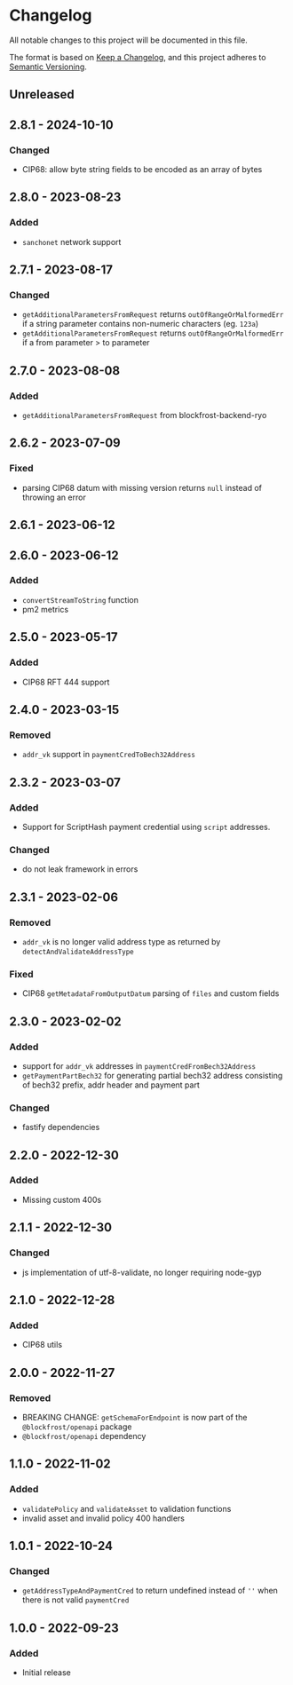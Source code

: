 # Changelog

All notable changes to this project will be documented in this file.

The format is based on [Keep a Changelog](https://keepachangelog.com/en/1.0.0/),
and this project adheres to [Semantic Versioning](https://semver.org/spec/v2.0.0.html).

## Unreleased

## 2.8.1 - 2024-10-10

### Changed

- CIP68: allow byte string fields to be encoded as an array of bytes

## 2.8.0 - 2023-08-23

### Added

- `sanchonet` network support

## 2.7.1 - 2023-08-17

### Changed

- `getAdditionalParametersFromRequest` returns `outOfRangeOrMalformedErr` if a string parameter contains non-numeric characters (eg. `123a`)
- `getAdditionalParametersFromRequest` returns `outOfRangeOrMalformedErr` if a from parameter > to parameter

## 2.7.0 - 2023-08-08

### Added

- `getAdditionalParametersFromRequest` from blockfrost-backend-ryo

## 2.6.2 - 2023-07-09

### Fixed

- parsing CIP68 datum with missing version returns `null` instead of throwing an error

## 2.6.1 - 2023-06-12

## 2.6.0 - 2023-06-12

### Added

- `convertStreamToString` function
- pm2 metrics

## 2.5.0 - 2023-05-17

### Added

- CIP68 RFT 444 support

## 2.4.0 - 2023-03-15

### Removed

- `addr_vk` support in `paymentCredToBech32Address`

## 2.3.2 - 2023-03-07

### Added

- Support for ScriptHash payment credential using `script` addresses.

### Changed

- do not leak framework in errors

## 2.3.1 - 2023-02-06

### Removed

- `addr_vk` is no longer valid address type as returned by `detectAndValidateAddressType`

### Fixed

- CIP68 `getMetadataFromOutputDatum` parsing of `files` and custom fields

## 2.3.0 - 2023-02-02

### Added

- support for `addr_vk` addresses in `paymentCredFromBech32Address`
- `getPaymentPartBech32` for generating partial bech32 address consisting of bech32 prefix, addr header and payment part

### Changed

- fastify dependencies

## 2.2.0 - 2022-12-30

### Added

- Missing custom 400s

## 2.1.1 - 2022-12-30

### Changed

- js implementation of utf-8-validate, no longer requiring node-gyp

## 2.1.0 - 2022-12-28

### Added

- CIP68 utils

## 2.0.0 - 2022-11-27

### Removed

- BREAKING CHANGE: `getSchemaForEndpoint` is now part of the `@blockfrost/openapi` package
- `@blockfrost/openapi` dependency

## 1.1.0 - 2022-11-02

### Added

- `validatePolicy` and `validateAsset` to validation functions
- invalid asset and invalid policy 400 handlers

## 1.0.1 - 2022-10-24

### Changed

- `getAddressTypeAndPaymentCred` to return undefined instead of `''` when there is not valid `paymentCred`

## 1.0.0 - 2022-09-23

### Added

- Initial release
